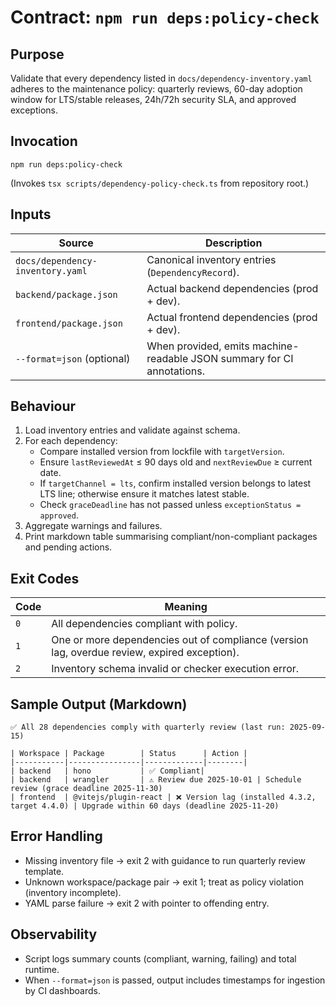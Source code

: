 # Contract: `npm run deps:policy-check`

## Purpose
Validate that every dependency listed in `docs/dependency-inventory.yaml` adheres to the maintenance policy: quarterly reviews, 60-day adoption window for LTS/stable releases, 24h/72h security SLA, and approved exceptions.

## Invocation
```
npm run deps:policy-check
```
(Invokes `tsx scripts/dependency-policy-check.ts` from repository root.)

## Inputs
| Source | Description |
|--------|-------------|
| `docs/dependency-inventory.yaml` | Canonical inventory entries (`DependencyRecord`). |
| `backend/package.json` | Actual backend dependencies (prod + dev). |
| `frontend/package.json` | Actual frontend dependencies (prod + dev). |
| `--format=json` (optional) | When provided, emits machine-readable JSON summary for CI annotations. |

## Behaviour
1. Load inventory entries and validate against schema.
2. For each dependency:
   - Compare installed version from lockfile with `targetVersion`.
   - Ensure `lastReviewedAt` ≤ 90 days old and `nextReviewDue` ≥ current date.
   - If `targetChannel = lts`, confirm installed version belongs to latest LTS line; otherwise ensure it matches latest stable.
   - Check `graceDeadline` has not passed unless `exceptionStatus = approved`.
3. Aggregate warnings and failures.
4. Print markdown table summarising compliant/non-compliant packages and pending actions.

## Exit Codes
| Code | Meaning |
|------|---------|
| `0` | All dependencies compliant with policy. |
| `1` | One or more dependencies out of compliance (version lag, overdue review, expired exception). |
| `2` | Inventory schema invalid or checker execution error. |

## Sample Output (Markdown)
```
✅ All 28 dependencies comply with quarterly review (last run: 2025-09-15)

| Workspace | Package        | Status      | Action |
|-----------|----------------|-------------|--------|
| backend   | hono           | ✅ Compliant|  
| backend   | wrangler       | ⚠️ Review due 2025-10-01 | Schedule review (grace deadline 2025-11-30)
| frontend  | @vitejs/plugin-react | ❌ Version lag (installed 4.3.2, target 4.4.0) | Upgrade within 60 days (deadline 2025-11-20)
```

## Error Handling
- Missing inventory file → exit 2 with guidance to run quarterly review template.
- Unknown workspace/package pair → exit 1; treat as policy violation (inventory incomplete).
- YAML parse failure → exit 2 with pointer to offending entry.

## Observability
- Script logs summary counts (compliant, warning, failing) and total runtime.
- When `--format=json` is passed, output includes timestamps for ingestion by CI dashboards.
